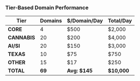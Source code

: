 ### Tier-Based Domain Performance

| Tier | Domains | $/Domain/Day | Total/Day |
|------|---------|--------------|-----------|
| **CORE** | 4 | $500 | $2,000 |
| **CANNABIS** | 20 | $200 | $4,000 |
| **AI/SI** | 20 | $150 | $3,000 |
| **TEXAS** | 10 | $75 | $750 |
| **OTHER** | 15 | $17 | $250 |
| **TOTAL** | **69** | **Avg: $145** | **$10,000** |
